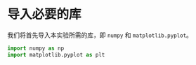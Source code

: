 # 导入必要的库

我们将首先导入本实验所需的库，即 `numpy` 和 `matplotlib.pyplot`。

```python
import numpy as np
import matplotlib.pyplot as plt
```
